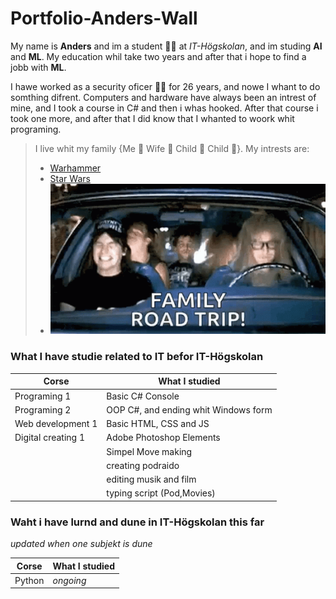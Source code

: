 # Portfolio-Anders-Wall

My name is **Anders** and im a student :man_student: at *IT-Högskolan*, and im studing **AI** and **ML**.
My education whil take two years and after that i hope to find a jobb with **ML**.

I hawe worked as a security oficer :guardsman: for 26 years, and nowe I whant to do somthing difrent.
Computers and hardware have always been an intrest of mine, and I took a course in C# and then i whas hooked.
After that course i took one more, and after that I did know that I whanted to woork whit programing.

>I live whit my family {Me :man: Wife :woman: Child :boy: Child :girl:}.
>My intrests are:
>- [Warhammer](https://en.wikipedia.org/wiki/Warhammer_40,000)
>- [Star Wars](https://sv.wikipedia.org/wiki/Star_Wars)
>- ![Roadtripps](assets/waynes-world-mike-myers.gif)

### What I have studie related to IT befor IT-Högskolan ###

Corse | What I studied  | 
--- | --- |
Programing 1 | Basic C# Console |
Programing 2 | OOP C#, and ending whit Windows form |
Web development 1 | Basic HTML, CSS and JS |
Digital creating 1 | Adobe Photoshop Elements |
| | Simpel Move making| 
| |creating podraido|
| | editing musik and film|
| | typing script (Pod,Movies)|

### Waht i have lurnd and dune in IT-Högskolan this far ###

*updated when one subjekt is dune*

Corse | What I studied  | 
--- | --- |
Python | *ongoing*|





